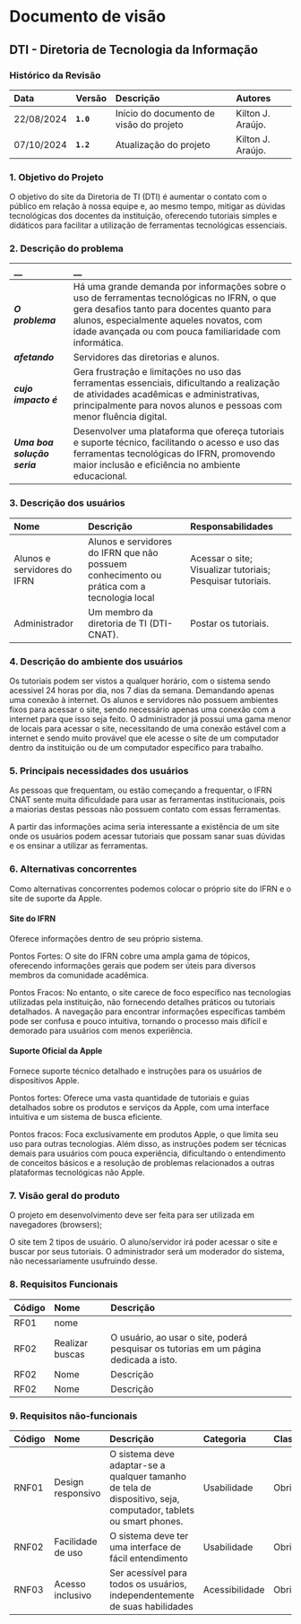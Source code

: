 # Documento de visão

## DTI - Diretoria de Tecnologia da Informação

### Histórico da Revisão 

|  Data  | Versão | Descrição | Autores |
|:-------|:-------|:----------|:------|
| 22/08/2024 |  **`1.0`** | Início do documento de visão do projeto  | Kilton J. Araújo.|
| 07/10/2024 |  **`1.2`** | Atualização do projeto  | Kilton J. Araújo.|


### 1. Objetivo do Projeto 

O objetivo do site da Diretoria de TI (DTI) é aumentar o contato com o público em relação à nossa equipe e, ao mesmo tempo, mitigar as dúvidas tecnológicas dos docentes da instituição, oferecendo tutoriais simples e didáticos para facilitar a utilização de ferramentas tecnológicas essenciais.
 

### 2. Descrição do problema 

|         __        | __   |
|:------------------|:-----|
| **_O problema_**    | Há uma grande demanda por informações sobre o uso de ferramentas tecnológicas no IFRN, o que gera desafios tanto para docentes quanto para alunos, especialmente aqueles novatos, com idade avançada ou com pouca familiaridade com informática.|
| **_afetando_**      | Servidores das diretorias e alunos. |
| **_cujo impacto é_**| Gera frustração e limitações no uso das ferramentas essenciais, dificultando a realização de atividades acadêmicas e administrativas, principalmente para novos alunos e pessoas com menor fluência digital.|
| **_Uma boa solução seria_** | Desenvolver uma plataforma que ofereça tutoriais e suporte técnico, facilitando o acesso e uso das ferramentas tecnológicas do IFRN, promovendo maior inclusão e eficiência no ambiente educacional.|


### 3. Descrição dos usuários

| Nome | Descrição | Responsabilidades |
|:---  |:--- |:--- |
| Alunos e servidores do IFRN | Alunos e servidores do IFRN que não possuem conhecimento ou prática com a tecnologia local | Acessar o site; Visualizar tutoriais; Pesquisar tutoriais.|
| Administrador | Um membro da diretoria de TI (DTI-CNAT). | Postar os tutoriais.|

### 4. Descrição do ambiente dos usuários

Os tutoriais podem ser vistos a qualquer horário, com o sistema sendo acessivel 24 horas por dia, nos 7 dias da semana. Demandando apenas uma conexão à internet.
Os alunos e servidores não possuem ambientes fixos para acessar o site, sendo necessário apenas uma conexão com a internet para que isso seja feito.
O administrador já possui uma gama menor de locais para acessar o site, necessitando de uma conexão estável com a internet e sendo muito provável que ele acesse o site de um computador dentro da instituição ou de um computador específico para trabalho.

### 5. Principais necessidades dos usuários
As pessoas que frequentam, ou estão começando a frequentar, o IFRN CNAT sente muita dificuldade para usar as ferramentas institucionais, pois a maiorias destas pessoas não possuem contato com essas ferramentas.

A partir das informações acima seria interessante a existência de um site onde os usuários podem acessar tutoriais que possam sanar suas dúvidas e os ensinar a utilizar as ferramentas.

### 6.	Alternativas concorrentes
Como alternativas concorrentes podemos colocar o próprio site do IFRN e o site de suporte da Apple.
#### Site do IFRN
Oferece informações dentro de seu próprio sistema.

Pontos Fortes: O site do IFRN cobre uma ampla gama de tópicos, oferecendo informações gerais que podem ser úteis para diversos membros da comunidade acadêmica.

Pontos Fracos: No entanto, o site carece de foco específico nas tecnologias utilizadas pela instituição, não fornecendo detalhes práticos ou tutoriais detalhados. A navegação para encontrar informações específicas também pode ser confusa e pouco intuitiva, tornando o processo mais difícil e demorado para usuários com menos experiência.

#### Suporte Oficial da Apple
Fornece suporte técnico detalhado e instruções para os usuários de dispositivos Apple.

Pontos fortes: Oferece uma vasta quantidade de tutoriais e guias detalhados sobre os produtos e serviços da Apple, com uma interface intuitiva e um sistema de busca eficiente.

Pontos fracos: Foca exclusivamente em produtos Apple, o que limita seu uso para outras tecnologias. Além disso, as instruções podem ser técnicas demais para usuários com pouca experiência, dificultando o entendimento de conceitos básicos e a resolução de problemas relacionados a outras plataformas tecnológicas não Apple.


### 7.	Visão geral do produto
O projeto em desenvolvimento deve ser feita para ser utilizada em navegadores (browsers); 

O site tem 2 tipos de usuário. O aluno/servidor irá poder acessar o site e buscar por seus tutoriais. O administrador será um moderador do sistema, não necessariamente usufruindo desse.
 

### 8. Requisitos Funcionais

| Código | Nome | Descrição |
|:---  |:--- |:--- |
| RF01 | nome| | descrição
| RF02| Realizar buscas |O usuário, ao usar o site, poderá pesquisar os tutorias em um página dedicada a isto. |
| RF02| Nome | Descrição|
| RF02| Nome | Descrição|

### 9. Requisitos não-funcionais

 Código | Nome | Descrição | Categoria | Classificação
|:---  |:--- |:--- |:--- |:--- |
| RNF01 | Design responsivo | O sistema deve adaptar-se a qualquer tamanho de tela de dispositivo, seja, computador, tablets ou smart phones. | Usabilidade | Obrigatório |
| RNF02 | Facilidade de uso | O sistema deve ter uma interface de fácil entendimento | Usabilidade | Obrigatório |
| RNF03 | Acesso inclusivo | Ser acessível para todos os usuários, independentemente de suas habilidades | Acessibilidade | Obrigatório |

